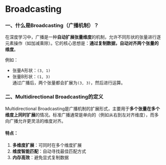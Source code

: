 # Broadcasting

### **一、什么是Broadcasting（广播机制）？**

在深度学习中，广播是一种**自动扩展张量维度**的机制，允许不同形状的张量进行逐元素操作（如加减乘除）。它的核心思想是：**通过复制数据，自动对齐两个张量的维度**。

例如：

- 张量A形状：`(3, 1)`
- 张量B形状：`(1, 3)`  
    通过广播后，两个张量都会扩展为`(3, 3)`，然后进行运算。


### **二、Multidirectional Broadcasting的定义**

Multidirectional Broadcasting是广播机制的扩展形式，主要用于**多个张量在多个维度上同时扩展**的情况。标准广播通常是单向的（例如从右到左对齐维度），而多向广播允许更灵活的维度对齐。

#### 特点：

1. **多维度扩展**：可同时在多个维度扩展
2. **维度智能匹配**：自动寻找最佳匹配方式
3. **内存高效**：避免显式复制数据